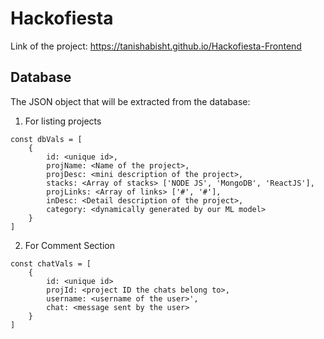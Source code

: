 # Hackofiesta

Link of the project: https://tanishabisht.github.io/Hackofiesta-Frontend


## Database

The JSON object that will be extracted from the database:

1. For listing projects
```
const dbVals = [
    {
        id: <unique id>,
        projName: <Name of the project>,
        projDesc: <mini description of the project>,
        stacks: <Array of stacks> ['NODE JS', 'MongoDB', 'ReactJS'],
        projLinks: <Array of links> ['#', '#'],
        inDesc: <Detail description of the project>,
        category: <dynamically generated by our ML model>
    }
]
```

2. For Comment Section
```
const chatVals = [
    {
        id: <unique id>
        projId: <project ID the chats belong to>, 
        username: <username of the user>', 
        chat: <message sent by the user>
    }
]
```